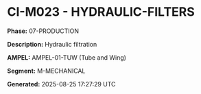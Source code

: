 # CI-M023 - HYDRAULIC-FILTERS

**Phase:** 07-PRODUCTION

**Description:** Hydraulic filtration

**AMPEL:** AMPEL-01-TUW (Tube and Wing)

**Segment:** M-MECHANICAL

**Generated:** 2025-08-25 17:27:29 UTC
